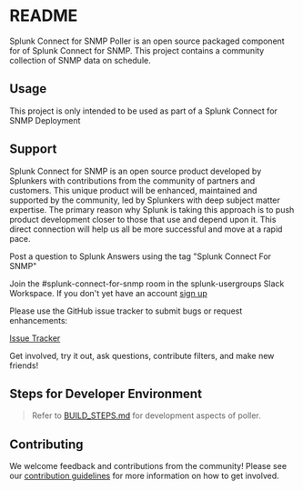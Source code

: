 # README

Splunk Connect for SNMP Poller is an open source packaged component for of Splunk Connect for SNMP.
This project contains a community collection of SNMP data on schedule.

## Usage

This project is only intended to be used as part of a Splunk Connect for SNMP Deployment

## Support

Splunk Connect for SNMP is an open source product developed by Splunkers with contributions from the
community of partners and customers. This unique product will be enhanced, maintained and supported
by the community, led by Splunkers with deep subject matter expertise. The primary reason why Splunk
is taking this approach is to push product development closer to those that use and depend upon it.
This direct connection will help us all be more successful and move at a rapid pace.

Post a question to Splunk Answers using the tag "Splunk Connect For SNMP"

Join the #splunk-connect-for-snmp room in the splunk-usergroups Slack Workspace. If you don't yet have an account [sign up](https://docs.splunk.com/Documentation/Community/1.0/community/Chat)

Please use the GitHub issue tracker to submit bugs or request enhancements:

[Issue Tracker](https://github.com/splunk/splunk-connect-for-snmp-poller/issues)

Get involved, try it out, ask questions, contribute filters, and make new friends!

## Steps for Developer Environment

> Refer to [BUILD_STEPS.md](build.md) for development aspects of poller.

## Contributing

We welcome feedback and contributions from the community! Please see our [contribution guidelines](CONTRIBUTING.md)
for more information on how to get involved.
